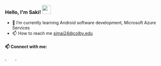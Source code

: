   ### Hello, I'm Saki!  <img src="https://github.com/sciencepal/sciencepal/blob/master/assets/Hi.gif" width="29px">
  
- 🌱 I’m currently learning Android software development, Microsoft Azure Services
- 📫 How to reach me simai24@colby.edu

#### 📫 Connect with me:
  
[<img src="https://img.icons8.com/color/48/000000/linkedin.png" width="3.5%"/>](https://www.linkedin.com/in/saki-imai-1204/)
&nbsp;&nbsp;
<a href="mailto:simai24@colby.edu"> <img src="https://img.icons8.com/fluent/48/000000/gmail.png" width="3.5%"/>
  
<!---
saki-imai-1204/saki-imai-1204 is a ✨ special ✨ repository because its `README.md` (this file) appears on your GitHub profile.
You can click the Preview link to take a look at your changes.
--->
